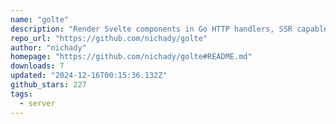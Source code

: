 ```yaml
---
name: "golte"
description: "Render Svelte components in Go HTTP handlers, SSR capable."
repo_url: "https://github.com/nichady/golte"
author: "nichady"
homepage: "https://github.com/nichady/golte#README.md"
downloads: 7
updated: "2024-12-16T00:15:36.132Z"
github_stars: 227
tags: 
  - server
---
```

